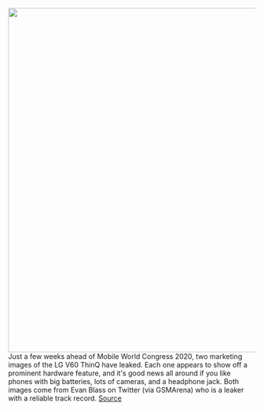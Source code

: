 <img src='https://cdn.vox-cdn.com/thumbor/4MV9GQYmnW151lhk4BP7SbPAZRU=/0x0:2040x1360/1200x800/filters:focal(895x585:1221x911)/cdn.vox-cdn.com/uploads/chorus_image/image/66284002/akrales_191028_3761_0012.0.jpg' width='700px' /><br/>
Just a few weeks ahead of Mobile World Congress 2020, two marketing images of the LG V60 ThinQ have leaked. Each one appears to show off a prominent hardware feature, and it's good news all around if you like phones with big batteries, lots of cameras, and a headphone jack. Both images come from Evan Blass on Twitter (via GSMArena) who is a leaker with a reliable track record.
<a href='https://www.theverge.com/2020/2/10/21131247/lg-v60-thinq-leaked-photos-4-cameras-5000mah-battery'> Source <a/>